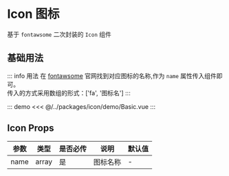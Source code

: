 # Icon 图标

基于 `fontawsome` 二次封装的 `Icon` 组件

## 基础用法

::: info 用法
在 [fontawsome](https://fontawesome.com/docs/web/use-with/vue/) 官网找到对应图标的名称,作为 `name` 属性传入组件即可。<br/>
传入的方式采用数组的形式：['fa', '图标名']
:::

::: demo
<<< @/../packages/icon/demo/Basic.vue
:::

## Icon Props

| 参数 | 类型  | 是否必传 | 说明     | 默认值 |
| ---- | ----- | -------- | -------- | ------ |
| name | array | 是       | 图标名称 | -      |
